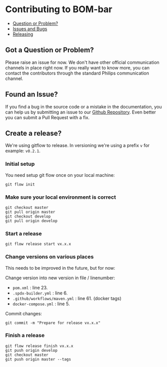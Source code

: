 # Contributing to BOM-bar

 - [Question or Problem?](#question)
 - [Issues and Bugs](#issue)
 - [Releasing](#release)

## <a name="question"></a> Got a Question or Problem?
Please raise an issue for now. We don't have other official communication channels in place right now. If you really want to know more, you can contact the contributors through the standard Philips communication channel.

## <a name="issue"></a> Found an Issue?
If you find a bug in the source code or a mistake in the documentation, you can help us by submitting an issue to our [Github Repository][github]. Even better you can submit a Pull Request with a fix.

## <a name="release"></a> Create a release?
We're using gitflow to release. In versioning we're using a prefix `v` for example: `v0.2.1`.

### Initial setup
You need setup git flow once on your local machine:

```
git flow init
```

### Make sure your local environment is correct
```
git checkout master
git pull origin master
git checkout develop
git pull origin develop
```

### Start a release
```
git flow release start vx.x.x
```

### Change versions on various places
This needs to be improved in the future, but for now:

Change version into new version in file / linenumber:
- `pom.xml` : line 23.
- `.spdx-builder.yml` : line 6.
- `.github/workflows/maven.yml` : line 61. (docker tags)
- `docker-compose.yml` : line 5.

Commit changes:
```
git commit -m "Prepare for release vx.x.x"
```

### Finish a release
```
git flow release finish vx.x.x
git push origin develop
git checkout master
git push origin master --tags
```

[github]: https://github.com/philips-software/bom-bar/issues

